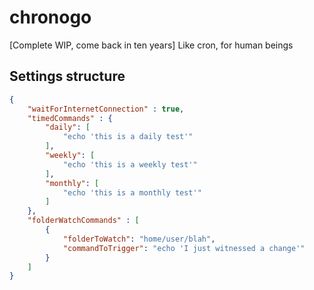 # chronogo
[Complete WIP, come back in ten years] Like cron, for human beings

## Settings structure

```json
{
    "waitForInternetConnection" : true,
    "timedCommands" : {
        "daily": [
            "echo 'this is a daily test'"
        ],
        "weekly": [
            "echo 'this is a weekly test'"
        ],
        "monthly": [
            "echo 'this is a monthly test'"
        ]
    },
    "folderWatchCommands" : [
        {
            "folderToWatch": "home/user/blah",
            "commandToTrigger": "echo 'I just witnessed a change'"
        }
    ]
}
```